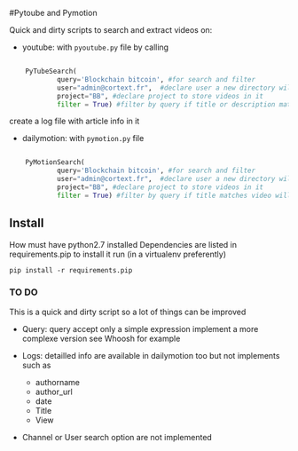 #Pytoube and Pymotion

Quick and dirty scripts to search and extract videos on:
- youtube:
with `pyoutube.py` file
by calling 
```python

    PyTubeSearch(
            query='Blockchain bitcoin', #for search and filter 
            user="admin@cortext.fr",  #declare user a new directory will be created
            project="BB", #declare project to store videos in it
            filter = True) #filter by query if title or description matches video will be stored
```
create a log file with article info in it
- dailymotion:
with `pymotion.py` file

```python

    PyMotionSearch(
            query='Blockchain bitcoin', #for search and filter 
            user="admin@cortext.fr",  #declare user a new directory will be created
            project="BB", #declare project to store videos in it
            filter = True) #filter by query if title matches video will be stored
```

## Install

How must have python2.7 installed
Dependencies are listed in requirements.pip
to install it run (in a virtualenv preferently)
```
pip install -r requirements.pip
```

### TO DO

This is a quick and dirty script so a lot of things can be improved
* Query: query accept only a simple expression
implement a more complexe version see Whoosh for example
* Logs:
detailled info are available in dailymotion too but not implements
such as 
    * authorname
    * author_url
    * date
    * Title
    * View

* Channel or User search option
are not implemented 

 





